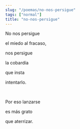 ```yaml
---
slug: "/poemas/no-nos-persigue"
tags: ["normal"]
title: "no-nos-persigue"
---
```

No nos persigue

el miedo al fracaso,

nos persigue

la cobardía

que insta

intentarlo.

&nbsp;

Por eso lanzarse

es más grato

que aterrizar.